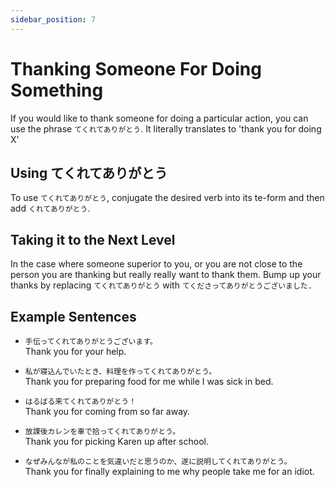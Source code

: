 ```yaml
---
sidebar_position: 7
---
```


# Thanking Someone For Doing Something

If you would like to thank someone for doing a particular action, you can use the phrase `てくれてありがとう`. It literally translates to 'thank you for doing X'

## Using てくれてありがとう

To use `てくれてありがとう`, conjugate the desired verb into its te-form and then add `くれてありがとう`.

## Taking it to the Next Level

In the case where someone superior to you, or you are not close to the person you are thanking but really really want to thank them. Bump up your thanks by replacing `てくれてありがとう` with `てくださってありがとうございました.`

## Example Sentences

- ``手伝ってくれてありがとうございます。``  
  Thank you for your help.

- ``私が寝込んでいたとき、料理を作ってくれてありがとう。``  
  Thank you for preparing food for me while I was sick in bed.

- ``はるばる来てくれてありがとう！``  
  Thank you for coming from so far away.

- ``放課後カレンを車で拾ってくれてありがとう。``  
  Thank you for picking Karen up after school.

- ``なぜみんなが私のことを気違いだと思うのか、遂に説明してくれてありがとう。``  
  Thank you for finally explaining to me why people take me for an idiot.
